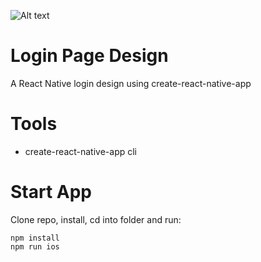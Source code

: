 ![Alt text](https://monosnap.com/file/USVhCZA70bgOVxdvcoMzce7zfgIhX0.png)

# Login Page Design
A React Native login design using create-react-native-app

# Tools
* create-react-native-app cli

# Start App
Clone repo, install, cd into folder and run:
```git
npm install
npm run ios
```



